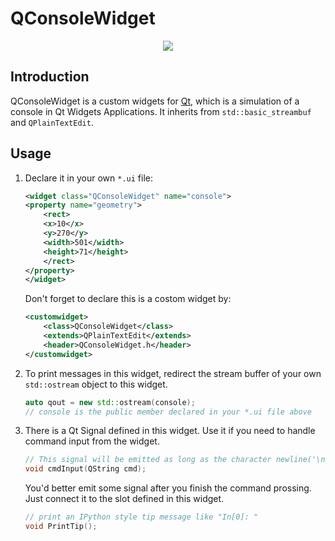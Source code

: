 QConsoleWidget
========================


<p align="center">
	<img src="https://img.shields.io/badge/contributions-welcome-brightgreen.svg?style=flat">
</p>

## Introduction
QConsoleWidget is a custom widgets for [Qt](https://www.qt.io/), which is a simulation of a console in Qt Widgets Applications. It inherits from `std::basic_streambuf` and `QPlainTextEdit`.

## Usage
1. Declare it in your own `*.ui` file:
    ```xml
    <widget class="QConsoleWidget" name="console">
    <property name="geometry">
        <rect>
        <x>10</x>
        <y>270</y>
        <width>501</width>
        <height>71</height>
        </rect>
    </property>
    </widget>
    ```
    Don't forget to declare this is a costom widget by:
    ```xml
    <customwidget>
        <class>QConsoleWidget</class>
        <extends>QPlainTextEdit</extends>
        <header>QConsoleWidget.h</header>
    </customwidget>
    ```
2. To print messages in this widget, redirect the stream buffer of your own `std::ostream` object to this widget.
    ```c++
    auto qout = new std::ostream(console);
    // console is the public member declared in your *.ui file above
    ```

3. There is a Qt Signal defined in this widget. Use it if you need to handle command input from the widget.
    ```c++
    // This signal will be emitted as long as the character newline('\n') is input as the last character.
    void cmdInput(QString cmd);
    ```
    You'd better emit some signal after you finish the command prossing. Just connect it to the slot defined in this widget.
    ```c++
    // print an IPython style tip message like "In[0]: "
    void PrintTip();
    ```